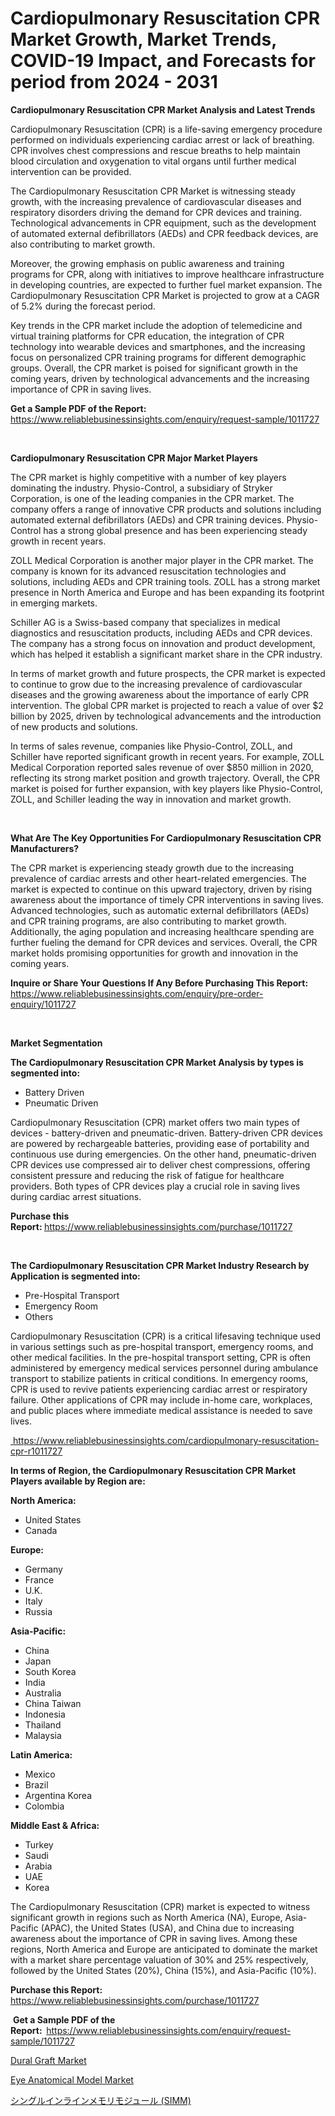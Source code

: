 <p><h1>Cardiopulmonary Resuscitation CPR Market Growth, Market Trends, COVID-19 Impact, and Forecasts for period from 2024 - 2031</h1></p><p><strong>Cardiopulmonary Resuscitation CPR Market Analysis and Latest Trends</strong></p>
<p><p>Cardiopulmonary Resuscitation (CPR) is a life-saving emergency procedure performed on individuals experiencing cardiac arrest or lack of breathing. CPR involves chest compressions and rescue breaths to help maintain blood circulation and oxygenation to vital organs until further medical intervention can be provided.</p><p>The Cardiopulmonary Resuscitation CPR Market is witnessing steady growth, with the increasing prevalence of cardiovascular diseases and respiratory disorders driving the demand for CPR devices and training. Technological advancements in CPR equipment, such as the development of automated external defibrillators (AEDs) and CPR feedback devices, are also contributing to market growth.</p><p>Moreover, the growing emphasis on public awareness and training programs for CPR, along with initiatives to improve healthcare infrastructure in developing countries, are expected to further fuel market expansion. The Cardiopulmonary Resuscitation CPR Market is projected to grow at a CAGR of 5.2% during the forecast period.</p><p>Key trends in the CPR market include the adoption of telemedicine and virtual training platforms for CPR education, the integration of CPR technology into wearable devices and smartphones, and the increasing focus on personalized CPR training programs for different demographic groups. Overall, the CPR market is poised for significant growth in the coming years, driven by technological advancements and the increasing importance of CPR in saving lives.</p></p>
<p><strong>Get a Sample PDF of the Report:&nbsp;</strong> <a href="https://www.reliablebusinessinsights.com/enquiry/request-sample/1011727">https://www.reliablebusinessinsights.com/enquiry/request-sample/1011727</a></p>
<p>&nbsp;</p>
<p><strong>Cardiopulmonary Resuscitation CPR Major Market Players</strong></p>
<p><p>The CPR market is highly competitive with a number of key players dominating the industry. Physio-Control, a subsidiary of Stryker Corporation, is one of the leading companies in the CPR market. The company offers a range of innovative CPR products and solutions including automated external defibrillators (AEDs) and CPR training devices. Physio-Control has a strong global presence and has been experiencing steady growth in recent years.</p><p>ZOLL Medical Corporation is another major player in the CPR market. The company is known for its advanced resuscitation technologies and solutions, including AEDs and CPR training tools. ZOLL has a strong market presence in North America and Europe and has been expanding its footprint in emerging markets.</p><p>Schiller AG is a Swiss-based company that specializes in medical diagnostics and resuscitation products, including AEDs and CPR devices. The company has a strong focus on innovation and product development, which has helped it establish a significant market share in the CPR industry.</p><p>In terms of market growth and future prospects, the CPR market is expected to continue to grow due to the increasing prevalence of cardiovascular diseases and the growing awareness about the importance of early CPR intervention. The global CPR market is projected to reach a value of over $2 billion by 2025, driven by technological advancements and the introduction of new products and solutions.</p><p>In terms of sales revenue, companies like Physio-Control, ZOLL, and Schiller have reported significant growth in recent years. For example, ZOLL Medical Corporation reported sales revenue of over $850 million in 2020, reflecting its strong market position and growth trajectory. Overall, the CPR market is poised for further expansion, with key players like Physio-Control, ZOLL, and Schiller leading the way in innovation and market growth.</p></p>
<p>&nbsp;</p>
<p><strong>What Are The Key Opportunities For Cardiopulmonary Resuscitation CPR Manufacturers?</strong></p>
<p><p>The CPR market is experiencing steady growth due to the increasing prevalence of cardiac arrests and other heart-related emergencies. The market is expected to continue on this upward trajectory, driven by rising awareness about the importance of timely CPR interventions in saving lives. Advanced technologies, such as automatic external defibrillators (AEDs) and CPR training programs, are also contributing to market growth. Additionally, the aging population and increasing healthcare spending are further fueling the demand for CPR devices and services. Overall, the CPR market holds promising opportunities for growth and innovation in the coming years.</p></p>
<p><strong>Inquire or Share Your Questions If Any Before Purchasing This Report:</strong> <a href="https://www.reliablebusinessinsights.com/enquiry/pre-order-enquiry/1011727">https://www.reliablebusinessinsights.com/enquiry/pre-order-enquiry/1011727</a></p>
<p>&nbsp;</p>
<p><strong>Market Segmentation</strong></p>
<p><strong>The Cardiopulmonary Resuscitation CPR Market Analysis by types is segmented into:</strong></p>
<p><ul><li>Battery Driven</li><li>Pneumatic Driven</li></ul></p>
<p><p>Cardiopulmonary Resuscitation (CPR) market offers two main types of devices - battery-driven and pneumatic-driven. Battery-driven CPR devices are powered by rechargeable batteries, providing ease of portability and continuous use during emergencies. On the other hand, pneumatic-driven CPR devices use compressed air to deliver chest compressions, offering consistent pressure and reducing the risk of fatigue for healthcare providers. Both types of CPR devices play a crucial role in saving lives during cardiac arrest situations.</p></p>
<p><strong>Purchase this Report:&nbsp;</strong><a href="https://www.reliablebusinessinsights.com/purchase/1011727">https://www.reliablebusinessinsights.com/purchase/1011727</a></p>
<p>&nbsp;</p>
<p><strong>The Cardiopulmonary Resuscitation CPR Market Industry Research by Application is segmented into:</strong></p>
<p><ul><li>Pre-Hospital Transport</li><li>Emergency Room</li><li>Others</li></ul></p>
<p><p>Cardiopulmonary Resuscitation (CPR) is a critical lifesaving technique used in various settings such as pre-hospital transport, emergency rooms, and other medical facilities. In the pre-hospital transport setting, CPR is often administered by emergency medical services personnel during ambulance transport to stabilize patients in critical conditions. In emergency rooms, CPR is used to revive patients experiencing cardiac arrest or respiratory failure. Other applications of CPR may include in-home care, workplaces, and public places where immediate medical assistance is needed to save lives.</p></p>
<p><a href="https://www.reliablebusinessinsights.com/cardiopulmonary-resuscitation-cpr-r1011727">&nbsp;https://www.reliablebusinessinsights.com/cardiopulmonary-resuscitation-cpr-r1011727</a></p>
<p><strong>In terms of Region, the Cardiopulmonary Resuscitation CPR Market Players available by Region are:</strong></p>
<p>
    <p> <strong> North America: </strong>
        <ul>
            <li>United States</li>
            <li>Canada</li>
        </ul>
        </p> 
    <p> <strong> Europe: </strong>
        <ul>
            <li>Germany</li>
            <li>France</li>
            <li>U.K.</li>
            <li>Italy</li>
            <li>Russia</li>
        </ul>
        </p> 
    <p> <strong> Asia-Pacific: </strong>
        <ul>
            <li>China</li>
            <li>Japan</li>
            <li>South Korea</li>
            <li>India</li>
            <li>Australia</li>
            <li>China Taiwan</li>
            <li>Indonesia</li>
            <li>Thailand</li>
            <li>Malaysia</li>
        </ul>
        </p> 
    <p> <strong> Latin America: </strong>
        <ul>
            <li>Mexico</li>
            <li>Brazil</li>
            <li>Argentina Korea</li>
            <li>Colombia</li>
        </ul>
        </p> 
    <p> <strong> Middle East & Africa: </strong>
        <ul>
            <li>Turkey</li>
            <li>Saudi</li>
            <li>Arabia</li>
            <li>UAE</li>
            <li>Korea</li>
        </ul>
    </p>
    </p>
<p><p>The Cardiopulmonary Resuscitation (CPR) market is expected to witness significant growth in regions such as North America (NA), Europe, Asia-Pacific (APAC), the United States (USA), and China due to increasing awareness about the importance of CPR in saving lives. Among these regions, North America and Europe are anticipated to dominate the market with a market share percentage valuation of 30% and 25% respectively, followed by the United States (20%), China (15%), and Asia-Pacific (10%).</p></p>
<p><strong>Purchase this Report: </strong><a href="https://www.reliablebusinessinsights.com/purchase/1011727">https://www.reliablebusinessinsights.com/purchase/1011727</a></p>
<p>&nbsp;<strong>Get a Sample PDF of the Report:&nbsp;&nbsp;</strong><a href="https://www.reliablebusinessinsights.com/enquiry/request-sample/1011727">https://www.reliablebusinessinsights.com/enquiry/request-sample/1011727</a></p>
<p><strong></strong></p>
<p><p><a href="https://view.publitas.com/reportprime-1/dural-graft-market-trends-and-analysis-opportunities-and-challenges-for-future-growth-2024-2031/">Dural Graft Market</a></p><p><a href="https://github.com/wusalecollins540tpqoz/Market-Research-Report-List-3/blob/main/eye-anatomical-model-market.md">Eye Anatomical Model Market</a></p><p><a href="https://github.com/SimeonBode1/Market-Research-Report-List-1/blob/main/2147810174437.md">シングルインラインメモリモジュール (SIMM)</a></p></p>